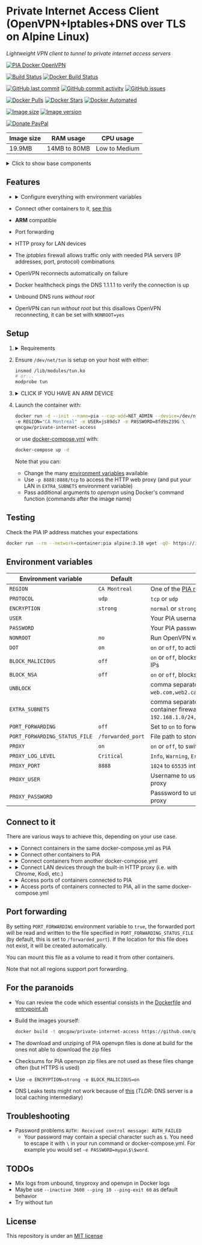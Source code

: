 # Private Internet Access Client (OpenVPN+Iptables+DNS over TLS on Alpine Linux)

*Lightweight VPN client to tunnel to private internet access servers*

[![PIA Docker OpenVPN](https://github.com/qdm12/private-internet-access-docker/raw/master/readme/title.png)](https://hub.docker.com/r/qmcgaw/private-internet-access/)

[![Build Status](https://travis-ci.org/qdm12/private-internet-access-docker.svg?branch=master)](https://travis-ci.org/qdm12/private-internet-access-docker)
[![Docker Build Status](https://img.shields.io/docker/build/qmcgaw/private-internet-access.svg)](https://hub.docker.com/r/qmcgaw/private-internet-access)

[![GitHub last commit](https://img.shields.io/github/last-commit/qdm12/private-internet-access-docker.svg)](https://github.com/qdm12/private-internet-access-docker/issues)
[![GitHub commit activity](https://img.shields.io/github/commit-activity/y/qdm12/private-internet-access-docker.svg)](https://github.com/qdm12/private-internet-access-docker/issues)
[![GitHub issues](https://img.shields.io/github/issues/qdm12/private-internet-access-docker.svg)](https://github.com/qdm12/private-internet-access-docker/issues)

[![Docker Pulls](https://img.shields.io/docker/pulls/qmcgaw/private-internet-access.svg)](https://hub.docker.com/r/qmcgaw/private-internet-access)
[![Docker Stars](https://img.shields.io/docker/stars/qmcgaw/private-internet-access.svg)](https://hub.docker.com/r/qmcgaw/private-internet-access)
[![Docker Automated](https://img.shields.io/docker/automated/qmcgaw/private-internet-access.svg)](https://hub.docker.com/r/qmcgaw/private-internet-access)

[![Image size](https://images.microbadger.com/badges/image/qmcgaw/private-internet-access.svg)](https://microbadger.com/images/qmcgaw/private-internet-access)
[![Image version](https://images.microbadger.com/badges/version/qmcgaw/private-internet-access.svg)](https://microbadger.com/images/qmcgaw/private-internet-access)

[![Donate PayPal](https://img.shields.io/badge/Donate-PayPal-green.svg)](https://paypal.me/qdm12)

| Image size | RAM usage | CPU usage |
| --- | --- | --- |
| 19.9MB | 14MB to 80MB | Low to Medium |

<details><summary>Click to show base components</summary><p>

- [Alpine 3.10](https://alpinelinux.org) for a tiny image
- [OpenVPN 2.4.7](https://pkgs.alpinelinux.org/package/v3.10/main/x86_64/openvpn) to tunnel to PIA servers
- [IPtables 1.8.3](https://pkgs.alpinelinux.org/package/v3.10/main/x86_64/iptables) enforces the container to communicate only through the VPN or with other containers in its virtual network (acts as a killswitch)
- [Unbound 1.9.1](https://pkgs.alpinelinux.org/package/v3.10/main/x86_64/unbound) configured with Cloudflare's [1.1.1.1](https://1.1.1.1) DNS over TLS
- [Files and blocking lists built periodically](https://github.com/qdm12/updated/tree/master/files) used with Unbound (see `BLOCK_MALICIOUS` and `BLOCK_NSA` environment variables)
- [TinyProxy 1.10.0](https://pkgs.alpinelinux.org/package/v3.10/main/x86_64/tinyproxy)

</p></details>

## Features

- <details><summary>Configure everything with environment variables</summary><p>

    - [Destination region](https://www.privateinternetaccess.com/pages/network)
    - Internet protocol
    - Level of encryption
    - PIA Username and password
    - DNS over TLS
    - Malicious DNS blocking
    - Internal firewall
    - Web HTTP proxy
    - Run openvpn without root

    </p></details>
- Connect other containers to it, [see this](https://github.com/qdm12/private-internet-access-docker#connect-to-it)
- **ARM** compatible
- Port forwarding
- HTTP proxy for LAN devices
- The *iptables* firewall allows traffic only with needed PIA servers (IP addresses, port, protocol) combinations
- OpenVPN reconnects automatically on failure
- Docker healthcheck pings the DNS 1.1.1.1 to verify the connection is up
- Unbound DNS runs *without root*
- OpenVPN can run *without root* but this disallows OpenVPN reconnecting, it can be set with `NONROOT=yes`


## Setup

1. <details><summary>Requirements</summary><p>

    - A Private Internet Access **username** and **password** - [Sign up](https://www.privateinternetaccess.com/pages/buy-vpn/)
    - External firewall requirements, if you have one
        - Allow outbound TCP 853 to 1.1.1.1 to allow Unbound to resolve the PIA domain name at start. You can then block it once the container is started.
        - For UDP strong encryption, allow outbound UDP 1197
        - For UDP normal encryption, allow outbound UDP 1198
        - For TCP strong encryption, allow outbound TCP 501
        - For TCP normal encryption, allow outbound TCP 502
        - For the built-in web HTTP proxy, allow inbound TCP 8888
    - Docker API 1.25 to support `init`
    - If you use Docker Compose, docker-compose >= 1.22.0, to support `init: true`

    </p></details>

1. Ensure `/dev/net/tun` is setup on your host with either:

    ```sh
    insmod /lib/modules/tun.ko
    # or...
    modprobe tun
    ```

1. <details><summary>CLICK IF YOU HAVE AN ARM DEVICE</summary><p>

    - If you have a ARM 32 bit v6 architecture

        ```sh
        docker build -t qmcgaw/private-internet-access \
        --build-arg BASE_IMAGE=arm32v6/alpine \
        https://github.com/qdm12/private-internet-access-docker.git
        ```

    - If you have a ARM 32 bit v7 architecture

        ```sh
        docker build -t qmcgaw/private-internet-access \
        --build-arg BASE_IMAGE=arm32v7/alpine \
        https://github.com/qdm12/private-internet-access-docker.git
        ```

    - If you have a ARM 64 bit v8 architecture

        ```sh
        docker build -t qmcgaw/private-internet-access \
        --build-arg BASE_IMAGE=arm64v8/alpine \
        https://github.com/qdm12/private-internet-access-docker.git
        ```

    </p></details>

1. Launch the container with:

    ```bash
    docker run -d --init --name=pia --cap-add=NET_ADMIN --device=/dev/net/tun \
    -e REGION="CA Montreal" -e USER=js89ds7 -e PASSWORD=8fd9s239G \
    qmcgaw/private-internet-access
    ```

    or use [docker-compose.yml](https://github.com/qdm12/private-internet-access-docker/blob/master/docker-compose.yml) with:

    ```bash
    docker-compose up -d
    ```

    Note that you can:
    - Change the many [environment variables](#environment-variables) available
    - Use `-p 8888:8888/tcp` to access the HTTP web proxy (and put your LAN in `EXTRA_SUBNETS` environment variable)
    - Pass additional arguments to *openvpn* using Docker's command function (commands after the image name)

## Testing

Check the PIA IP address matches your expectations

```sh
docker run --rm --network=container:pia alpine:3.10 wget -qO- https://ipinfo.io
```

## Environment variables

| Environment variable | Default | Description |
| --- | --- | --- |
| `REGION` | `CA Montreal` | One of the [PIA regions](https://www.privateinternetaccess.com/pages/network/) |
| `PROTOCOL` | `udp` | `tcp` or `udp` |
| `ENCRYPTION` | `strong` | `normal` or `strong` |
| `USER` | | Your PIA username |
| `PASSWORD` | | Your PIA password |
| `NONROOT` | `no` | Run OpenVPN without root, `yes` or `no` |
| `DOT` | `on` | `on` or `off`, to activate DNS over TLS to 1.1.1.1 |
| `BLOCK_MALICIOUS` | `off` | `on` or `off`, blocks malicious hostnames and IPs |
| `BLOCK_NSA` | `off` | `on` or `off`, blocks NSA hostnames |
| `UNBLOCK` | | comma separated string (i.e. `web.com,web2.ca`) to unblock hostnames |
| `EXTRA_SUBNETS` | | comma separated subnets allowed in the container firewall (i.e. `192.168.1.0/24,192.168.10.121,10.0.0.5/28`) |
| `PORT_FORWARDING` | `off` | Set to `on` to forward a port on PIA server |
| `PORT_FORWARDING_STATUS_FILE` | `/forwarded_port` | File path to store the forwarded port number |
| `PROXY` | `on` | `on` or `off`, to switch the internal HTTP proxy |
| `PROXY_LOG_LEVEL` | `Critical` | `Info`, `Warning`, `Error` or `Critical` |
| `PROXY_PORT` | `8888` | `1024` to `65535` internal port for HTTP proxy |
| `PROXY_USER` | | Username to use to connect to the HTTP proxy |
| `PROXY_PASSWORD` | | Passsword to use to connect to the HTTP proxy |

## Connect to it

There are various ways to achieve this, depending on your use case.

- <details><summary>Connect containers in the same docker-compose.yml as PIA</summary><p>

    Add `network_mode: "service:pia"` to your *docker-compose.yml* (no need for `depends_on`)

    </p></details>
- <details><summary>Connect other containers to PIA</summary><p>

    Add `--network=container:pia` when launching the container, provided PIA is already running

    </p></details>
- <details><summary>Connect containers from another docker-compose.yml</summary><p>

    Add `network_mode: "container:pia"` to your *docker-compose.yml*, provided PIA is already running

    </p></details>
- <details><summary>Connect LAN devices through the built-in HTTP proxy (i.e. with Chrome, Kodi, etc.)</summary><p>

    1. Setup a HTTP proxy client, such as [SwitchyOmega for Chrome](https://chrome.google.com/webstore/detail/proxy-switchyomega/padekgcemlokbadohgkifijomclgjgif?hl=en)
    1. Ensure the PIA container is launched with:
        - port 8888 published `-p 8888:8888/tcp`
        - your LAN subnet, i.e. 192.168.1.0/24, set as `-e EXTRA_SUBNETS=192.168.1.0/24`
    1. With your HTTP proxy client, connect to the Docker host (i.e. `192.168.1.10`) on port `8888`. You might need to enter your credentials if you set them with the environment variables `PROXY_USER` and `PROXY_PASSWORD`.
    1. If you set `PROXY_LOG_LEVEL` to `Info`, more information will be logged in the Docker logs, merged with the OpenVPN logs.
       `PROXY_LOG_LEVEL` defaults to `Critical` to avoid logging everything, for privacy purposes.

    </p></details>
- <details><summary>Access ports of containers connected to PIA</summary><p>

    In example, to access port `8000` of container `xyz`  and `9000` of container `abc` connected to PIA,
    publish ports `8000` and `9000` for the PIA container and access them as you would with any other container

    </p></details>
- <details><summary>Access ports of containers connected to PIA, all in the same docker-compose.yml</summary><p>

    In example, to access port `8000` of container `xyz`  and `9000` of container `abc` connected to PIA, publish port `8000` and `9000` for the PIA container.
    The docker-compose.yml file would look like:

    ```yml
    version: '3.7'
    services:
      pia:
        image: qmcgaw/private-internet-access
        container_name: pia
        init: true
        cap_add:
          - NET_ADMIN
        devices:
          - /dev/net/tun
        environment:
          - USER=js89ds7
          - PASSWORD=8fd9s239G
        ports:
          - 8000:8000/tcp
          - 9000:9000/tcp
      abc:
        image: abc
        container_name: abc
        network_mode: "service:pia"
      xyz:
        image: xyz
        container_name: xyz
        network_mode: "service:pia"
    ```

    </p></details>

## Port forwarding

By setting `PORT_FORWARDING` environment variable to `true`, the forwarded port will be read and written to the file specified in `PORT_FORWARDING_STATUS_FILE` (by default, this is set to `/forwarded_port`). If the location for this file does not exist, it will be created automatically.

You can mount this file as a volume to read it from other containers.

Note that not all regions support port forwarding.

## For the paranoids

- You can review the code which essential consists in the [Dockerfile](https://github.com/qdm12/private-internet-access-docker/blob/master/Dockerfile) and [entrypoint.sh](https://github.com/qdm12/private-internet-access-docker/blob/master/entrypoint.sh)
- Build the images yourself:

    ```bash
    docker build -t qmcgaw/private-internet-access https://github.com/qdm12/private-internet-access-docker.git
    ```

- The download and unziping of PIA openvpn files is done at build for the ones not able to download the zip files
- Checksums for PIA openvpn zip files are not used as these files change often (but HTTPS is used)
- Use `-e ENCRYPTION=strong -e BLOCK_MALICIOUS=on`
- DNS Leaks tests might not work because of [this](https://github.com/qdm12/cloudflare-dns-server#verify-dns-connection) (*TLDR*: DNS server is a local caching intermediary)

## Troubleshooting

- Password problems `AUTH: Received control message: AUTH_FAILED`
    - Your password may contain a special character such as `$`.
     You need to escape it with `\` in your run command or docker-compose.yml.
     For example you would set `-e PASSWORD=mypa\$\$word`.

## TODOs

- Mix logs from unbound, tinyproxy and openvpn in Docker logs
- Maybe use `--inactive 3600 --ping 10 --ping-exit 60` as default behavior
- Try without tun

## License

This repository is under an [MIT license](https://github.com/qdm12/private-internet-access-docker/master/license)
